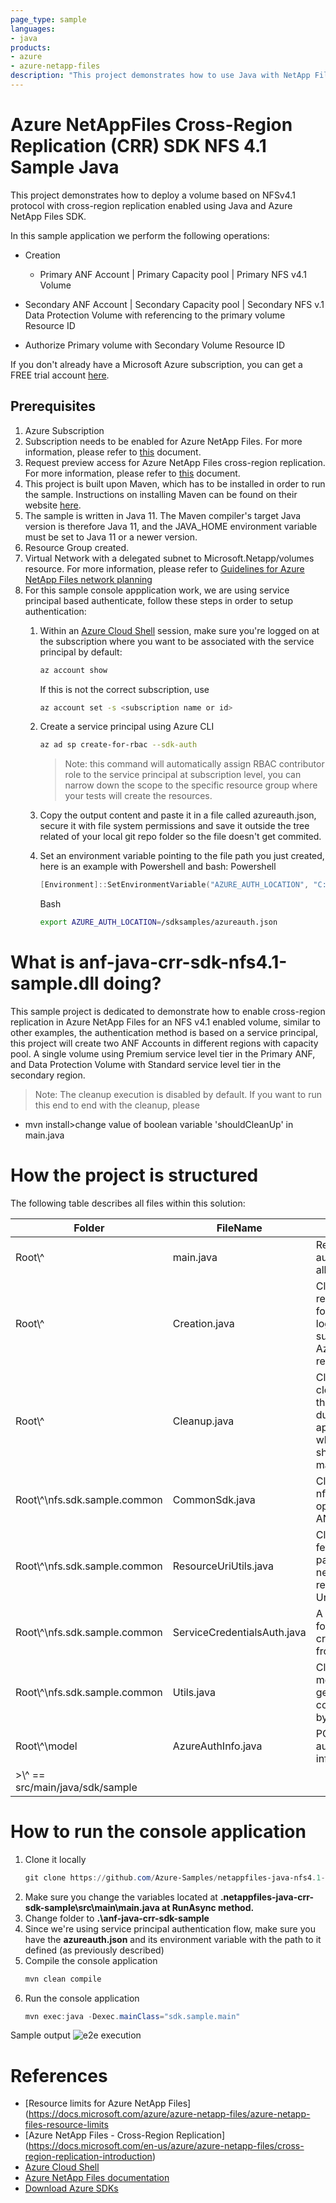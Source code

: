 ```yaml
---
page_type: sample
languages:
- java
products:
- azure
- azure-netapp-files
description: "This project demonstrates how to use Java with NetApp Files SDK for Microsoft.NetApp resource provider to enable cross-region replication on NFS 4.1 Volume."
---
```


# Azure NetAppFiles Cross-Region Replication (CRR) SDK NFS 4.1 Sample Java

This project demonstrates how to deploy a volume based on NFSv4.1 protocol with cross-region replication enabled using Java and Azure NetApp Files SDK.

In this sample application we perform the following operations:

* Creation
  * Primary ANF Account
	| Primary Capacity pool 
		| Primary NFS v4.1 Volume 
		
 * Secondary ANF Account
	| Secondary Capacity pool
		| Secondary NFS v.1 Data Protection Volume with referencing to the primary volume Resource ID
			
 * Authorize Primary volume with Secondary Volume Resource ID
  
If you don't already have a Microsoft Azure subscription, you can get a FREE trial account [here](http://go.microsoft.com/fwlink/?LinkId=330212).

## Prerequisites

1. Azure Subscription
1. Subscription needs to be enabled for Azure NetApp Files. For more information, please refer to [this](https://docs.microsoft.com/azure/azure-netapp-files/azure-netapp-files-register#waitlist) document.
1. Request preview access for Azure NetApp Files cross-region replication. For more information, please refer to [this](https://docs.microsoft.com/en-us/azure/azure-netapp-files/cross-region-replication-create-peering) document.
1. This project is built upon Maven, which has to be installed in order to run the sample. Instructions on installing Maven can be found on their website [here](https://maven.apache.org/install.html).
1. The sample is written in Java 11. The Maven compiler's target Java version is therefore Java 11, and the JAVA_HOME environment variable must be set to Java 11 or a newer version.
1. Resource Group created.
1. Virtual Network with a delegated subnet to Microsoft.Netapp/volumes resource. For more information, please refer to [Guidelines for Azure NetApp Files network planning](https://docs.microsoft.com/en-us/azure/azure-netapp-files/azure-netapp-files-network-topologies)
1. For this sample console appplication work, we are using service principal based  authenticate, follow these steps in order to setup authentication:
    1. Within an [Azure Cloud Shell](https://docs.microsoft.com/en-us/azure/cloud-shell/quickstart) session, make sure you're logged on at the subscription where you want to be associated with the service principal by default:
        ```bash
        az account show
        ```
        If this is not the correct subscription, use             
          ```bash
         az account set -s <subscription name or id>  
         ```
    1. Create a service principal using Azure CLI
        ```bash
        az ad sp create-for-rbac --sdk-auth
        ```

        >Note: this command will automatically assign RBAC contributor role to the service principal at subscription level, you can narrow down the scope to the specific resource group where your tests will create the resources.

    1. Copy the output content and paste it in a file called azureauth.json, secure it with file system permissions and save it outside the tree related of your 	local git repo folder so the file doesn't get commited. 
    1. Set an environment variable pointing to the file path you just created, here is an example with Powershell and bash:
        Powershell 
        ```powershell
       [Environment]::SetEnvironmentVariable("AZURE_AUTH_LOCATION", "C:\sdksample\azureauth.json", "User")
       ```
        Bash
        ```bash
        export AZURE_AUTH_LOCATION=/sdksamples/azureauth.json
        ``` 


# What is anf-java-crr-sdk-nfs4.1-sample.dll doing? 

This sample project is dedicated to demonstrate how to enable cross-region replication in Azure NetApp Files for an NFS v4.1 enabled volume, similar to other examples, the authentication method is based on a service principal, this project will create two ANF Accounts in different regions with capacity pool. A single volume using Premium service level tier in the Primary ANF, and Data Protection Volume with Standard service level tier in the secondary region. 

>Note: The cleanup execution is disabled by default. If you want to run this end to end with the cleanup, please
- mvn install>change value of boolean variable 'shouldCleanUp' in main.java

# How the project is structured

The following table describes all files within this solution:

| Folder         | FileName                    | Description                                                                                                                                                                                                                                                               |
|----------------|-----------------------------|---------------------------------------------------------------------------------------------------------------------------------------------------------------------------------------------------------------------------------------------------------------------------|
| Root\\^           | main.java                   | Reads configuration, authenticates, executes all operations
| Root\\^           | Creation.java               | Class that contains all resource creation loops, following the hierarchy logic in order to successfully deploy Azure NetApp Files resources
| Root\\^           | Cleanup.java                | Class that performs cleanup of all artifacts that were created during this sample application. It's called when the variable shouldCleanUp in the main class is enabled
| Root\\^\nfs.sdk.sample.common    | CommonSdk.java              | Class dedicated to nfs.sdk.sample.common operations related to ANF's SDK
| Root\\^\nfs.sdk.sample.common    | ResourceUriUtils.java       | Class that exposes a few methods that help parsing Uri's, building new Uri's, or getting a resource name from a Uri, etc
| Root\\^\nfs.sdk.sample.common    | ServiceCredentialsAuth.java | A small support class for extracting and creating credentials from a File
| Root\\^\nfs.sdk.sample.common    | Utils.java                  | Class that exposes methods that help with getting the configuration object, byte conversion, etc
| Root\\^\model     | AzureAuthInfo.java          | POJO class to hold authentication information
>\\^ == src/main/java/sdk/sample                                                               |

# How to run the console application

1. Clone it locally
    ```powershell
    git clone https://github.com/Azure-Samples/netappfiles-java-nfs4.1-sdk-sample.git
    ``` 
1. Make sure you change the variables located at **.netappfiles-java-crr-sdk-sample\src\main\main.java at RunAsync method.**
1. Change folder to **.\anf-java-crr-sdk-sample**
1. Since we're using service principal authentication flow, make sure you have the **azureauth.json** and its environment variable with the path to it defined (as previously described)
1. Compile the console application
    ```powershell
    mvn clean compile
    ```
1. Run the console application
    ```powershell
    mvn exec:java -Dexec.mainClass="sdk.sample.main"

Sample output
![e2e execution](./media/e2e-execution.png) 

# References

* [Resource limits for Azure NetApp Files](https://docs.microsoft.com/azure/azure-netapp-files/azure-netapp-files-resource-limits
* [Azure NetApp Files - Cross-Region Replication] (https://docs.microsoft.com/en-us/azure/azure-netapp-files/cross-region-replication-introduction)
* [Azure Cloud Shell](https://docs.microsoft.com/azure/cloud-shell/quickstart)
* [Azure NetApp Files documentation](https://docs.microsoft.com/azure/azure-netapp-files/)
* [Download Azure SDKs](https://azure.microsoft.com/downloads/)  
  
